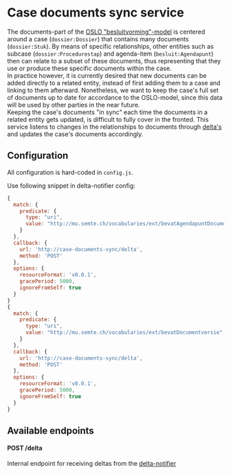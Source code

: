 # Case documents sync service
The documents-part of the [OSLO "besluitvorming"-model](https://test.data.vlaanderen.be/doc/applicatieprofiel/besluitvorming) is centered around a case (`dossier:Dossier`) that contains many documents (`dossier:Stuk`). By means of specific relationships, other entities such as subcase (`dossier:Procedurestap`) and agenda-item (`besluit:Agendapunt`) then can relate to a subset of these documents, thus representing that they use or produce these specific documents within the case.  
In practice however, it is currently desired that new documents can be added directly to a related entity, instead of first adding them to a case and linking to them afterward. Nonetheless, we want to keep the case's full set of documents up to date for accordance to the OSLO-model, since this data will be used by other parties in the near future.  
Keeping the case's documents "in sync" each time the documents in a related entity gets updated, is difficult to fully cover in the fronted. This service listens to changes in the relationships to documents through [delta's](https://github.com/mu-semtech/delta-notifier) and updates the case's documents accordingly.

## Configuration
All configuration is hard-coded in `config.js`.

Use following snippet in delta-notifier config:
```js
{
  match: {
    predicate: {
      type: "uri",
      value: "http://mu.semte.ch/vocabularies/ext/bevatAgendapuntDocumentversie"
    }
  },
  callback: {
    url: 'http://case-documents-sync/delta',
    method: 'POST'
  },
  options: {
    resourceFormat: 'v0.0.1',
    gracePeriod: 5000,
    ignoreFromSelf: true
  }
}
{
  match: {
    predicate: {
      type: "uri",
      value: "http://mu.semte.ch/vocabularies/ext/bevatDocumentversie"
    }
  },
  callback: {
    url: 'http://case-documents-sync/delta',
    method: 'POST'
  },
  options: {
    resourceFormat: 'v0.0.1',
    gracePeriod: 5000,
    ignoreFromSelf: true
  }
}
```

## Available endpoints

#### POST /delta

Internal endpoint for receiving deltas from the [delta-notifier](https://github.com/mu-semtech/delta-notifier)
